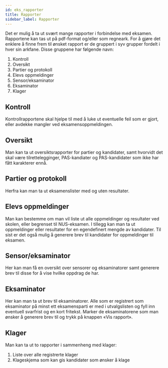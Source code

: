```yaml
---
id: eks_rapporter
title: Rapporter
sidebar_label: Rapporter
---
```

Det er mulig å ta ut svært mange rapporter i forbindelse med eksamen. Rapportene kan tas ut på pdf-format og/eller som regneark. For å gjøre det enklere å finne frem til ønsket rapport er de gruppert i syv grupper fordelt i hver sin arkfane. Disse gruppene har følgende navn:

1. Kontroll
1. Oversikt
1. Partier og protokoll
1. Elevs oppmeldinger
1. Sensor/eksaminator
1. Eksaminator
1. Klager

## Kontroll
Kontrollrapportene skal hjelpe til med å luke ut eventuelle feil som er gjort, eller avdekke mangler ved eksamensoppmeldingen.

##  Oversikt
Man kan ta ut oversiktsrapporter for partier og kandidater, samt hvorvidt det skal være tilrettelegginger, PAS-kandiater og PAS-kandidater som ikke har fått karakterer ennå. 

##  Partier og protokoll
Herfra kan man ta ut eksamenslister med og uten resultater. 

##  Elevs oppmeldinger
Man kan bestemme om man vil liste ut alle oppmeldinger og resultater ved skolen, eller begrenset til NUS-eksamen. I tillegg kan man ta ut oppmeldinger eller resultater for en egendefinert mengde av kandidater. Til sist er det også mulig å generere brev til kandidater for oppmeldinger til eksamen.  

##  Sensor/eksaminator
Her kan man få en oversikt over sensorer og eksaminatorer samt generere brev til disse for å vise hvilke oppdrag de har.

##  Eksaminator
Her kan man ta ut brev til eksaminatorer. Alle som er registrert som eksaminator på minst ett eksamensparti er med i utvalgslisten og fyll inn eventuell svarfrist og en kort fritekst. Marker de eksaminatorene som man ønsker å generere brev til og trykk på knappen «Vis rapport».

##  Klager
Man kan ta ut to rapporter i sammenheng med klager:
1. Liste over alle registrerte klager
1. Klageskjema som kan gis kandidater som ønsker å klage